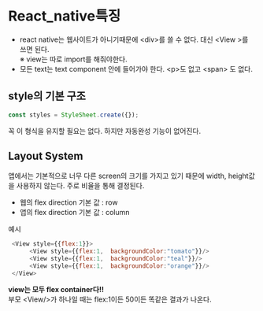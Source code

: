 # React_native특징
* react native는 웹사이트가 아니기때문에 &lt;div&gt;를 쓸 수 없다. 대신 &lt;View &gt;를 쓰면 된다.<br/>※ view는 따로 import를 해줘야한다. 
* 모든 text는 text component 안에 들어가야 한다.  &lt;p&gt;도 없고  &lt;span&gt; 도 없다.

## style의 기본 구조 
```javascript
const styles = StyleSheet.create({});
```
꼭 이 형식을 유지할 필요는 없다. 하지만 자동완성 기능이 없어진다. 

## Layout System

앱에서는 기본적으로 너무 다른 screen의 크기를 가지고 있기 때문에 width, height값을 사용하지 않는다. 주로 비율을 통해 결정된다.
* 웹의 flex direction 기본 값 : row
* 앱의 flex direction 기본 값 : column

예시
```javascript
 <View style={{flex:1}}>
      <View style={{flex:1,  backgroundColor:"tomato"}}/>
      <View style={{flex:1,  backgroundColor:"teal"}}/>
      <View style={{flex:1,  backgroundColor:"orange"}}/>
 </View>
```
**view는 모두 flex container다!!**<br/>
부모 &lt;View/&gt;가 하나일 때는 flex:1이든 50이든 똑같은 결과가 나온다.
